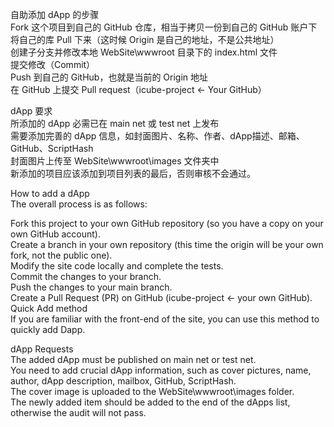 自助添加 dApp 的步骤<br>
Fork 这个项目到自己的 GitHub 仓库，相当于拷贝一份到自己的 GitHub 账户下<br>
将自己的库 Pull 下来（这时候 Origin 是自己的地址，不是公共地址）<br>
创建子分支并修改本地 WebSite\wwwroot 目录下的 index.html 文件<br>
提交修改（Commit）<br>
Push 到自己的 GitHub，也就是当前的 Origin 地址<br>
在 GitHub 上提交 Pull request（icube-project ← Your GitHub）<br>

dApp 要求<br>
所添加的 dApp 必需已在 main net 或 test net 上发布<br>
需要添加完善的 dApp 信息，如封面图片、名称、作者、dApp描述、邮箱、GitHub、ScriptHash<br>
封面图片上传至 WebSite\wwwroot\images 文件夹中<br>
新添加的项目应该添加到项目列表的最后，否则审核不会通过。<br>


How to add a dApp<br>
The overall process is as follows:<br>

Fork this project to your own GitHub repository (so you have a copy on your own GitHub account).<br>
Create a branch in your own repository (this time the origin will be your own fork, not the public one).<br>
Modify the site code locally and complete the tests.<br>
Commit the changes to your branch.<br>
Push the changes to your main branch.<br>
Create a Pull Request (PR) on GitHub (icube-project ← your own GitHub).<br>
Quick Add method<br>
If you are familiar with the front-end of the site, you can use this method to quickly add Dapp.<br>



dApp Requests<br>
The added dApp must be published on main net or test net.<br>
You need to add crucial dApp information, such as cover pictures, name, author, dApp description, mailbox, GitHub, ScriptHash.<br>
The cover image is uploaded to the WebSite\wwwroot\images folder.<br>
The newly added item should be added to the end of the dApps list, otherwise the audit will not pass.<br>
